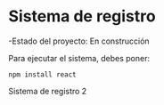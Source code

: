 <h1>Sistema de registro</h1>

-Estado del proyecto: En construcción

Para ejecutar el sistema, debes poner:

```npm install react```

Sistema de registro 2
